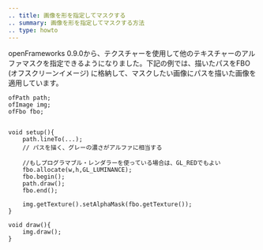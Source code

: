 ```yaml
---
.. title: 画像を形を指定してマスクする
.. summary: 画像を形を指定してマスクする方法
.. type: howto
---
```


 openFrameworks 0.9.0から、テクスチャーを使用して他のテキスチャーのアルファマスクを指定できるようになりました。下記の例では、描いたパスをFBO (オフスクリーンイメージ) に格納して、マスクしたい画像にパスを描いた画像を適用しています。

```
ofPath path;
ofImage img;
ofFbo fbo;


void setup(){
    path.lineTo(...);
    // パスを描く、グレーの濃さがアルファに相当する

    //もしプログラマブル・レンダラーを使っている場合は、GL_REDでもよい
    fbo.allocate(w,h,GL_LUMINANCE); 
    fbo.begin();
    path.draw();
    fbo.end();

    img.getTexture().setAlphaMask(fbo.getTexture());
}

void draw(){
    img.draw();
}
```